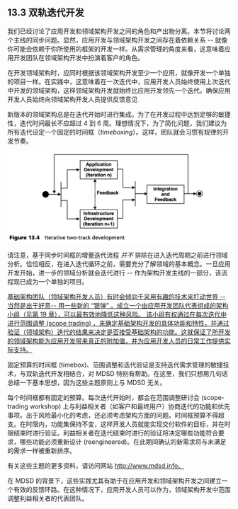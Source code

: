 ## 13.3 双轨迭代开发
我们已经讨论了应用开发和领域架构开发之间的角色和产出物分离。本节将讨论两个主线的同步问题。显然，应用开发与领域架构开发之间存在着依赖关系 -- 就像你可能会依赖于你所使用的框架的开发一样。从需求管理的角度来看，这意味着应用开发团队在领域架构开发中扮演着客户的角色。

在开发领域架构时，应同时根据该领域架构开发至少一个应用，就像开发一个单独的项目一样。在实践中，这意味着在一次迭代中，应用开发人员始终使用上次迭代中开发的领域架构，这样领域架构开发就始终比应用开发领先一个迭代。确保应用开发人员始终向领域架构开发人员提供反馈意见

新版本的领域架构总是在迭代开始时进行集成。为了在开发过程中达到足够的敏捷性，迭代时间最长不应超过 4 到 6 周。理想情况下，为了简化问题，我们建议为所有迭代设定一个固定的时间框（*timeboxing*）。这样，团队就会习惯有规律的开发节奏。

![Figure 13.4](../img/f13.4.png)

请注意，基于同步时间框的增量迭代流程 *并不* 排除在进入迭代周期之前进行领域分析。恰恰相反，在进入迭代循环之前，需要充分了解领域的基本概念。一旦应用开发开始，进一步的领域分析就会迭代进行 -- 作为架构开发主线的一部分，该流程现已成为一个单独的项目。

<ins>基础架构团队（领域架构开发人员）有时会倾向于采用有趣的技术来打动世界 --当然是出于好意-- 用一些新的 “银弹” 。成立一个由应用开发团队代表组成的架构小组（见第 [19](../ch19/0.md) 章），可以最有效地降低这种风险。 该小组有权通过在每次迭代中进行范围调整 (scope trading) ，来确定基础架构开发的具体功能和特性，并通过验证（领域架构）迭代的结果来决定是否接受基础架构的功能。这就保证了所开发的领域架构能为应用开发带来真正的附加值，并为应用开发人员的日常工作提供实际支持。</ins>

固定预算的时间框 (timebox)、范围调整和迭代验证是支持迭代需求管理的敏捷技术，与双轨迭代开发相结合，对 MDSD 特别有帮助。在这里，我们只想用几句话总结一下基本思想，因为这些主题原则上与 MDSD 无关。

每个时间框都有固定的预算。每次迭代开始时，都会在范围调整研讨会 (scope-trading workshop) 上与利益相关者（如客户和最终用户）协商迭代的功能和优先事项。出于风险最小化的考虑，还必须考虑架构方面的问题。时间框预算不得超支。在时限内，功能集保持不变，这样开发人员就能实现交付软件的目标，并在时限结束时进行验证。利益相关者在迭代结束时进行的验证将决定哪些功能符合要求，哪些功能必须重新设计 (reengineered)。在此期间确认的新需求将与未满足的需求一样被重新排序。

有关这些主题的更多资料，请访问网站 http://www.mdsd.info。

在 MDSD 的背景下，这些实践尤其有助于在应用开发和领域架构开发之间建立一个有效的反馈环路。在这种情况下，应用开发人员可以作为，领域架构开发中范围调整利益相关者的代表团队。
